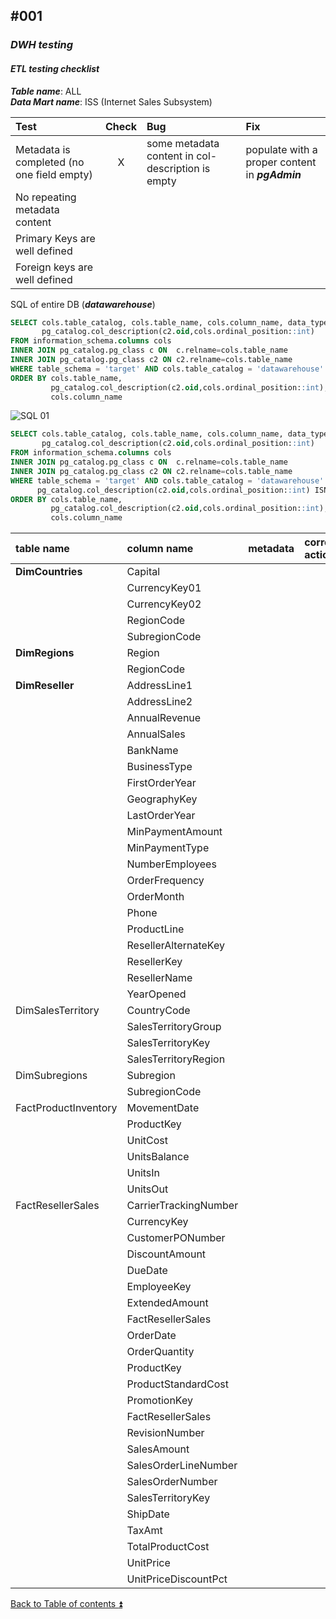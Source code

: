 ## #001    

### **_DWH testing_**  

#### **_ETL testing checklist_**  

**_Table name_**: ALL  
**_Data Mart name_**: ISS (Internet Sales Subsystem)  

| Test                                                                                  | Check | Bug                               | Fix                               |
| :------------------------------------------------------------------------------------ | :---: | :-------------------------------- | :-------------------------------- |
| Metadata is completed (no one field empty)                                            | X     | some metadata content in col-description is empty | populate with a proper content in **_pgAdmin_** |
| No repeating metadata content                                                         |       |                                   |                                   |
| Primary Keys are well defined                                                         |       |                                   |                                   |
| Foreign keys are well defined                                                         |       |                                   |                                   |

SQL of entire DB (**_datawarehouse_**)  

````SQL
SELECT cols.table_catalog, cols.table_name, cols.column_name, data_type,
       pg_catalog.col_description(c2.oid,cols.ordinal_position::int)
FROM information_schema.columns cols
INNER JOIN pg_catalog.pg_class c ON  c.relname=cols.table_name
INNER JOIN pg_catalog.pg_class c2 ON c2.relname=cols.table_name
WHERE table_schema = 'target' AND cols.table_catalog = 'datawarehouse' AND cols.table_name<> 'Metadata'
ORDER BY cols.table_name,
   		 pg_catalog.col_description(c2.oid,cols.ordinal_position::int),
		 cols.column_name
````

![SQL 01](https://i.imgur.com/mBSL7E8.png)

````SQL
SELECT cols.table_catalog, cols.table_name, cols.column_name, data_type,
       pg_catalog.col_description(c2.oid,cols.ordinal_position::int)
FROM information_schema.columns cols
INNER JOIN pg_catalog.pg_class c ON  c.relname=cols.table_name
INNER JOIN pg_catalog.pg_class c2 ON c2.relname=cols.table_name
WHERE table_schema = 'target' AND cols.table_catalog = 'datawarehouse' AND cols.table_name<> 'Metadata' AND
      pg_catalog.col_description(c2.oid,cols.ordinal_position::int) ISNULL
ORDER BY cols.table_name,
   		 pg_catalog.col_description(c2.oid,cols.ordinal_position::int),
		 cols.column_name
````

| table name       | column name          | metadata | corrective action |
| :--------------- | :------------------- | :------: | :---------------- |
| **DimCountries** | Capital              |          |                   |
|                  | CurrencyKey01        |          |
|                  | CurrencyKey02        |          |
|                  | RegionCode           |          |
|                  | SubregionCode        |          |
| **DimRegions**   | Region               |          |
|                  | RegionCode           |          |
| **DimReseller**  | AddressLine1         |          |
|                  | AddressLine2         |          |
|                  | AnnualRevenue        |          |
|                  | AnnualSales          |          |
|                  | BankName             |          |
|                  | BusinessType         |          |
|                  | FirstOrderYear       |          |
|                  | GeographyKey         |          |
|                  | LastOrderYear        |          |
|                  | MinPaymentAmount     |          |
|                  | MinPaymentType       |          |
|                  | NumberEmployees      |          |
|                  | OrderFrequency       |          |
|                  | OrderMonth           |          |
|                  | Phone                |          |
|                  | ProductLine          |          |
|                  | ResellerAlternateKey |          |	
|                  | ResellerKey          |          |
|                  | ResellerName         |          |
|                  | YearOpened           |          |
| DimSalesTerritory| CountryCode          |          |
|                  | SalesTerritoryGroup  |          |
|                  | SalesTerritoryKey    |          |
|                  | SalesTerritoryRegion |          |
| DimSubregions    | Subregion            |          |
|                  | SubregionCode        |          |
| FactProductInventory | MovementDate     |          |
|                  | ProductKey           |          |
|                  | UnitCost             |          |
|                  | UnitsBalance         |          |
|                  | UnitsIn              |          |
|                  | UnitsOut             |          |
| FactResellerSales| CarrierTrackingNumber|          |
|                  | CurrencyKey          |          |
|                  | CustomerPONumber     |          |
|                  | DiscountAmount       |          |
|                  | DueDate              |          |
|                  | EmployeeKey          |          |
|                  | ExtendedAmount       |          |
|                  | FactResellerSales    |          |
|                  | OrderDate            |          |
|                  | OrderQuantity        |          |
|                  | ProductKey           |          |
|                  | ProductStandardCost  |          |
|                  | PromotionKey         |          |
|                  | FactResellerSales    |          |
|                  | RevisionNumber       |          |
|                  | SalesAmount          |          |
|                  | SalesOrderLineNumber |          |
|                  | SalesOrderNumber     |          |
|                  | SalesTerritoryKey    |          |
|                  | ShipDate             |          |
|                  | TaxAmt               |          |
|                  | TotalProductCost     |          |
|                  | UnitPrice            |          |
|                  | UnitPriceDiscountPct |          |

[Back to Table of contents :arrow_double_up:](../README.md)